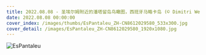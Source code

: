 ```yaml
---
title: 2022.08.08 - 圣埃尔姆附近的潘塔留岛鸟瞰图，西班牙马略卡岛 (© Dimitri Weber/Azing航空公司)
date: 2022.08.08 00:00:00
cover_index: /images/thumbs/EsPantaleu_ZH-CN8612029580_533x300.jpg
cover_detail: /images/EsPantaleu_ZH-CN8612029580_1920x1080.jpg
---
```


![EsPantaleu](/images/EsPantaleu_ZH-CN8612029580_1920x1080.jpg)
